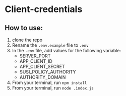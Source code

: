 # Client-credentials
## How to use: 
1. clone the repo
1. Rename the `.env.example` file to `.env`
1. In the `.env` file, add values for the following variable:
    - SERVER_PORT
    - APP_CLIENT_ID
    - APP_CLIENT_SECRET
    - SUSI_POLICY_AUTHORITY
    - AUTHORITY_DOMAIN
1. From your terminal, run `npm install`
1. From your terminal, run `node .index.js`
